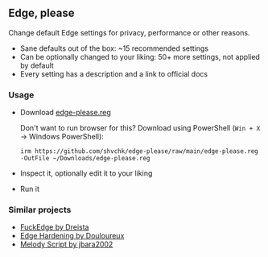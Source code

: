 ## Edge, please

Change default Edge settings for privacy, performance or other reasons.

- Sane defaults out of the box: ~15 recommended settings
- Can be optionally changed to your liking: 50+ more settings, not applied by default
- Every setting has a description and a link to official docs


### Usage

- Download [edge-please.reg](https://github.com/shvchk/edge-please/raw/main/edge-please.reg)

  Don't want to run browser for this? Download using PowerShell (`Win + X` → Windows PowerShell):
  ```pwsh
  irm https://github.com/shvchk/edge-please/raw/main/edge-please.reg -OutFile ~/Downloads/edge-please.reg
  ```

- Inspect it, optionally edit it to your liking

- Run it


### Similar projects

- [FuckEdge by Dreista](https://github.com/Dreista/FuckEdge)
- [Edge Hardening by Douloureux](https://github.com/Douloureux/MS-Edge-Hardening)
- [Melody Script by jbara2002](https://github.com/jbara2002/melody_windows/blob/master/MelodyScript.Settings/Browser%20Configuration/Edge/Microsoft%20Edge%20Tweaks.reg)
